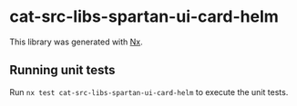 # cat-src-libs-spartan-ui-card-helm

This library was generated with [Nx](https://nx.dev).


## Running unit tests

Run `nx test cat-src-libs-spartan-ui-card-helm` to execute the unit tests.

